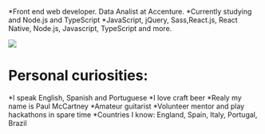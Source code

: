 *Front end web developer. Data Analist at Accenture.
*Currently studying and Node.js and TypeScript
*JavaScript, jQuery, Sass,React.js, React Native, Node.js, Javascript, TypeScript and more.

<a href="https://www.linkedin.com/in/paulmspessoa" target="blank">
   <img src="https://github-readme-stats.vercel.app/api/top-langs/?username=paulpessoa&layout=compact&langs_count=16&theme=dracula"/>
</a>

# Personal curiosities:
*I speak English, Spanish and Portuguese
*I love craft beer
*Realy my name is Paul McCartney 
*Amateur guitarist
*Volunteer mentor and play hackathons in spare time
*Countries I know: England, Spain, Italy, Portugal, Brazil

